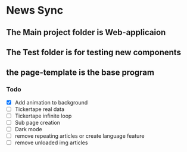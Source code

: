 # News Sync

## The Main project folder is Web-applicaion
## The Test folder is for testing new components
## the page-template is the base program

### Todo

- [x] Add animation to background
- [ ] Tickertape real data
- [ ] Tickertape infinite loop
- [ ] Sub page creation
- [ ] Dark mode
- [ ] remove repeating articles or create language feature
- [ ] remove unloaded img articles